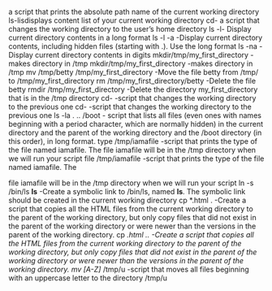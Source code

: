 a script that prints the absolute path name of the current working directory
ls-lisdisplays content list of your current working directory
cd-  a script that changes the working directory to the user’s home directory
ls -l- Display current directory contents in a long format
ls -l -a -Display current directory contents, including hidden files (starting with .). Use the long format
ls -na -Display current directory contents in digits
mkdir/tmp/my_first_directory -makes directory in /tmp
mkdir/tmp/my_first_directory -makes directory in /tmp
mv /tmp/betty /tmp/my_first_directory -Move the file betty from /tmp/ to /tmp/my_first_directory
rm /tmp/my_first_directory/betty -Delete the file betty
 rmdir /tmp/my_first_directory -Delete the directory my_first_directory that is in the /tmp directory
cd- -script that changes the working directory to the previous one
cd- -script that changes the working directory to the previous one
ls -la . .. /boot - script that lists all files (even ones with names beginning with a period character, which are normally hidden) in the current directory and the parent of the working directory and the /boot directory (in this order), in long format.
type /tmp/iamafile -script that prints the type of the file named iamafile. The file iamafile will be in the /tmp directory when we will run your script
file /tmp/iamafile -script that prints the type of the file named iamafile. The

 file iamafile will be in the /tmp directory when we will run your script
ln -s /bin/ls __ls__ -Create a symbolic link to /bin/ls, named __ls__. The symbolic link should be created in the current working directory
cp *.html . -Create a script that copies all the HTML files from the current working directory to the parent of the working directory, but only copy files that did not exist in the parent of the working directory or were newer than the versions in the parent of the working directory.
cp *.html .. -Create a script that copies all the HTML files from the current working directory to the parent of the working directory, but only copy files that did not exist in the parent of the working directory or were newer than the versions in the parent of the working directory.
mv [A-Z]* /tmp/u -script that moves all files beginning with an uppercase letter to the directory /tmp/u
